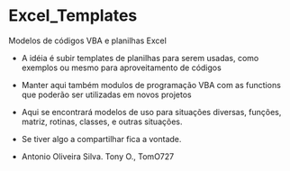 # Excel_Templates
Modelos de códigos VBA e planilhas Excel

- A idéia é subir templates de planilhas para serem usadas, como exemplos ou mesmo para aproveitamento de códigos
- Manter aqui também modulos de programação VBA com as functions que poderão ser utilizadas em novos projetos
- Aqui se encontrará modelos de uso para situações diversas, funções, matriz, rotinas, classes, e outras situações.

- Se tiver algo a compartilhar fica a vontade.

- Antonio Oliveira Silva. Tony O., TomO727
